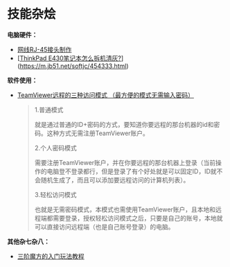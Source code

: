 # 技能杂烩

**电脑硬件：**

- [网线RJ-45接头制作](https://tieba.baidu.com/p/2126498185?red_tag=3255758856)
- [[ThinkPad E430笔记本怎么拆机清灰?](https://m.jb51.net/softjc/454333.html)](https://m.jb51.net/softjc/454333.html)



**软件使用：**

- [TeamViewer远程的三种访问模式 （最方便的模式无需输入密码）](https://my.oschina.net/u/3477605/blog/1798601)

  > 1.普通模式
  >
  > 就是通过普通的ID+密码的方式，要知道你要远程的那台机器的id和密码。这种方式无需注册TeamViewer账户。
  >
  > 2.个人密码模式
  >
  > 需要注册TeamViewer账户，并在你要远程的那台机器上登录（当前操作的电脑登不登录都行，但是登录了有个好处就是可以固定ID，ID就不会随机生成了，而且可以添加要远程访问的计算机列表）。
  >
  > 3.轻松访问模式
  >
  > 也就是无需密码模式，本模式也需使用TeamViewer账户，且本地和远程端都需要登录，授权轻松访问模式之后，只要是自己的账号，本地就可以直接访问远程端（也是自己账号登录）的电脑。



**其他杂七杂八：**

- [三阶魔方的入门玩法教程](<http://www.mf100.org/beginner.htm>)